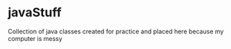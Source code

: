 # javaStuff
Collection of java classes created for practice and placed here because my computer is messy
